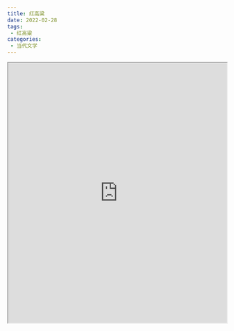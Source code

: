 ```yaml
---
title: 红高粱
date: 2022-02-28
tags:
 - 红高粱
categories:
 - 当代文学
---
```




<iframe src="https://study-doc.yourtools.icu/pdf/web/viewer.html?file=https://vkceyugu.cdn.bspapp.com/VKCEYUGU-e9075d72-0451-48df-afe1-d46932ae4554/612801b2-26c0-4cac-baaf-0c19dcd58ab8.pdf" width="100%" height="600px"></iframe>
